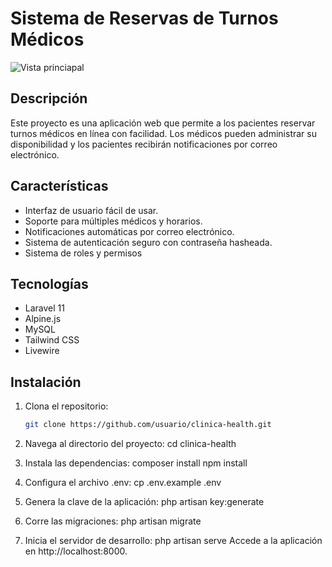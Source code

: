# Sistema de Reservas de Turnos Médicos

![Vista princiapal](https://i.ibb.co/YcHZrfD/imagen-2025-01-16-183125318.png)


## Descripción
Este proyecto es una aplicación web que permite a los pacientes reservar turnos médicos en línea con facilidad. Los médicos pueden administrar su disponibilidad y los pacientes recibirán notificaciones por correo electrónico.

## Características
- Interfaz de usuario fácil de usar.
- Soporte para múltiples médicos y horarios.
- Notificaciones automáticas por correo electrónico.
- Sistema de autenticación seguro con contraseña hasheada.
- Sistema de roles y permisos

## Tecnologías
- Laravel 11
- Alpine.js
- MySQL
- Tailwind CSS
- Livewire

## Instalación
1. Clona el repositorio:
   ```bash
   git clone https://github.com/usuario/clinica-health.git

2. Navega al directorio del proyecto:
   cd clinica-health

3. Instala las dependencias:
   composer install
   npm install

4. Configura el archivo .env:
   cp .env.example .env

5. Genera la clave de la aplicación:
    php artisan key:generate

6. Corre las migraciones:
    php artisan migrate

7. Inicia el servidor de desarrollo:
   php artisan serve
    Accede a la aplicación en http://localhost:8000.
